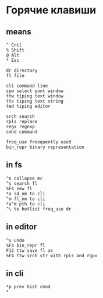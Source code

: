 # Горячие клавиши
## means

    ^ Cntl
    % Shift
    @ Alt
    * Esc
    
    dr directory
    fl file
    
    cli command line
    spw select pont window
    ttw tiping text window
    tts tiping text string
    ted tiping editor
    
    srch search
    rpls replace
    regx regexp
    cmnd command
    
    freq_use freequently used
    bin_repr binary representation
    
## in fs

    ^o collapse mc 
    ^s search fl 
    %F4 new fl
    *a sd_nm to cli
    ^m fl_nm to cli 
    *a^m pth to cli
    ^\ te hotlist freq_use dr
    
## in editor 

    ^u undo
    %F3 bin_repr fl
    F12 ttw save fl as
    %F4 ttw srch str with rpls and rgpx

## in cli

    *p prev hist cmnd
    *